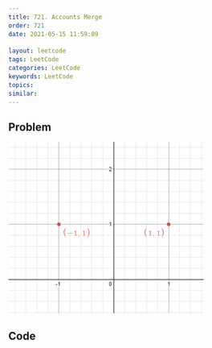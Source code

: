 ```yaml
---
title: 721. Accounts Merge
order: 721
date: 2021-05-15 11:59:09

layout: leetcode
tags: LeetCode
categories: LeetCode
keywords: LeetCode
topics:
similar:
---
```


## Problem

![image tooltip here](./assets/356-1.png)

## Code

```java

```
